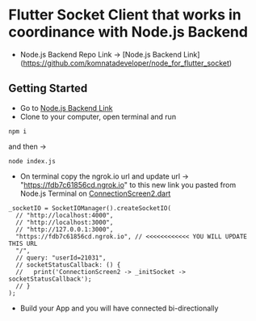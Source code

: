 # Flutter Socket Client that works in coordinance with Node.js Backend


- Node.js Backend Repo Link -> [Node.js Backend Link] (https://github.com/komnatadeveloper/node_for_flutter_socket)



## Getting Started

- Go to [Node.js Backend Link](https://github.com/komnatadeveloper/node_for_flutter_socket) 
- Clone to your computer, open terminal and run
```
npm i
```
and then ->
```
node index.js
```


- On terminal copy the ngrok.io url and update url -> "https://fdb7c61856cd.ngrok.io"  to this new link you pasted from Node.js Terminal on [ConnectionScreen2.dart](https://github.com/komnatadeveloper/flutter_socket_client/blob/master/lib/screens/connection_screen/connection_screen2.dart)
```
_socketIO = SocketIOManager().createSocketIO(
  // "http://localhost:4000", 
  // "http://localhost:3000", 
  // "http://127.0.0.1:3000", 
  "https://fdb7c61856cd.ngrok.io", // <<<<<<<<<<<< YOU WILL UPDATE THIS URL
  "/", 
  // query: "userId=21031", 
  // socketStatusCallback: () {
  //   print('ConnectionScreen2 -> _initSocket -> socketStatusCallback');
  // }
);
```

- Build your App and you will have connected bi-directionally




